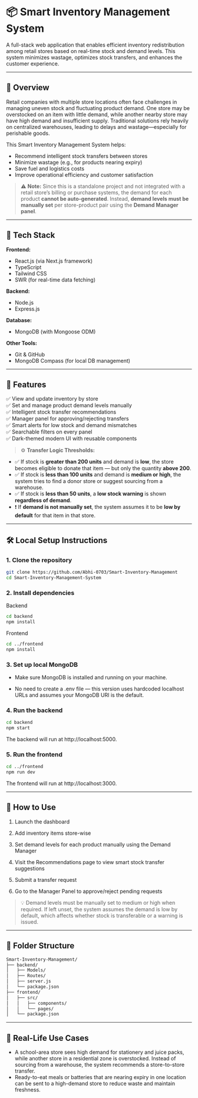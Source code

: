 # 📦 Smart Inventory Management System

A full-stack web application that enables efficient inventory redistribution among retail stores based on real-time stock and demand levels. This system minimizes wastage, optimizes stock transfers, and enhances the customer experience.

---
## 🧠 Overview

Retail companies with multiple store locations often face challenges in managing uneven stock and fluctuating product demand. One store may be overstocked on an item with little demand, while another nearby store may have high demand and insufficient supply. Traditional solutions rely heavily on centralized warehouses, leading to delays and wastage—especially for perishable goods.

This Smart Inventory Management System helps:

- Recommend intelligent stock transfers between stores
- Minimize wastage (e.g., for products nearing expiry)
- Save fuel and logistics costs
- Improve operational efficiency and customer satisfaction

> ⚠️ **Note:** Since this is a standalone project and not integrated with a retail store’s billing or purchase systems, the demand for each product **cannot be auto-generated**. Instead, **demand levels must be manually set** per store-product pair using the **Demand Manager panel**.

---

## 🔧 Tech Stack

**Frontend:**

- React.js (via Next.js framework)  
- TypeScript  
- Tailwind CSS  
- SWR (for real-time data fetching)

**Backend:**

- Node.js  
- Express.js

**Database:**

- MongoDB (with Mongoose ODM)

**Other Tools:**

- Git & GitHub  
- MongoDB Compass (for local DB management)

---

## 🚀 Features

✅ View and update inventory by store  
✅ Set and manage product demand levels manually  
✅ Intelligent stock transfer recommendations  
✅ Manager panel for approving/rejecting transfers  
✅ Smart alerts for low stock and demand mismatches  
✅ Searchable filters on every panel  
✅ Dark-themed modern UI with reusable components

> ⚙️ **Transfer Logic Thresholds:**
- ✅ If stock is **greater than 200 units** and demand is **low**, the store becomes eligible to donate that item — but only the quantity **above 200**.
- ✅ If stock is **less than 100 units** and demand is **medium or high**, the system tries to find a donor store or suggest sourcing from a warehouse.
- ✅ If stock is **less than 50 units**, a **low stock warning** is shown **regardless of demand**.
- ❗ If **demand is not manually set**, the system assumes it to be **low by default** for that item in that store.

---

## 🛠️ Local Setup Instructions

### 1. Clone the repository

```bash
git clone https://github.com/Abhi-0703/Smart-Inventory-Management
cd Smart-Inventory-Management-System
```
### 2. Install dependencies
Backend
```bash
cd backend
npm install
```
Frontend
```bash
cd ../frontend
npm install
```
### 3. Set up local MongoDB
 - Make sure MongoDB is installed and running on your machine.

 - No need to create a .env file — this version uses hardcoded localhost URLs and assumes your MongoDB URI is the default.
### 4. Run the backend
```bash
cd backend
npm start
```
The backend will run at http://localhost:5000.
### 5. Run the frontend
```bash
cd ../frontend
npm run dev
```
The frontend will run at http://localhost:3000.

---
## 🧪 How to Use
1) Launch the dashboard

2) Add inventory items store-wise

3) Set demand levels for each product manually using the Demand Manager

4) Visit the Recommendations page to view smart stock transfer suggestions

5) Submit a transfer request

6) Go to the Manager Panel to approve/reject pending requests
> 💡 Demand levels must be manually set to medium or high when required. If left unset, the system assumes the demand is low by default, which affects whether stock is transferable or a warning is issued.

---
## 📂 Folder Structure
```bash
Smart-Inventory-Management/
├── backend/
│   ├── Models/
│   ├── Routes/
│   ├── server.js
│   └── package.json
├── frontend/
│   ├── src/
│   │   ├── components/
│   │   └── pages/
│   └── package.json
```
---
## 📌 Real-Life Use Cases
- A school-area store sees high demand for stationery and juice packs, while another store in a residential zone is overstocked. Instead of sourcing from a warehouse, the system recommends a store-to-store transfer.
- Ready-to-eat meals or batteries that are nearing expiry in one location can be sent to a high-demand store to reduce waste and maintain freshness.
